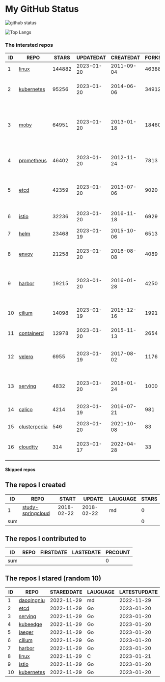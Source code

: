 # My GitHub Status

<img src="https://github-readme-stats-1.yihong0618.vercel.app/api?username=daoqingniu&show_icons=true&&&hide_title=true&count_private=true" alt="github status" />

![Top Langs](https://github-readme-stats-1.yihong0618.vercel.app/api/top-langs/?username=daoqingniu&layout=compact)

<!--START_SECTION:github_repos-->
### The intersted repos
| ID |                              REPO                               | STARS  | UPDATEDAT  | CREATEDAT  | FORKSCOUNT |                                              DESCRIPTIONS                                              |
|----|-----------------------------------------------------------------|--------|------------|------------|------------|--------------------------------------------------------------------------------------------------------|
|  1 | [linux](https://github.com/torvalds/linux)                      | 144882 | 2023-01-20 | 2011-09-04 |      46388 | Linux kernel source tree                                                                               |
|  2 | [kubernetes](https://github.com/kubernetes/kubernetes)          |  95256 | 2023-01-20 | 2014-06-06 |      34912 | Production-Grade Container Scheduling and Management                                                   |
|  3 | [moby](https://github.com/moby/moby)                            |  64951 | 2023-01-20 | 2013-01-18 |      18460 | Moby Project - a collaborative project for the container ecosystem to assemble container-based systems |
|  4 | [prometheus](https://github.com/prometheus/prometheus)          |  46402 | 2023-01-20 | 2012-11-24 |       7813 | The Prometheus monitoring system and time series database.                                             |
|  5 | [etcd](https://github.com/etcd-io/etcd)                         |  42359 | 2023-01-20 | 2013-07-06 |       9020 | Distributed reliable key-value store for the most critical data of a distributed system                |
|  6 | [istio](https://github.com/istio/istio)                         |  32236 | 2023-01-20 | 2016-11-18 |       6929 | Connect, secure, control, and observe services.                                                        |
|  7 | [helm](https://github.com/helm/helm)                            |  23468 | 2023-01-19 | 2015-10-06 |       6513 | The Kubernetes Package Manager                                                                         |
|  8 | [envoy](https://github.com/envoyproxy/envoy)                    |  21258 | 2023-01-20 | 2016-08-08 |       4089 | Cloud-native high-performance edge/middle/service proxy                                                |
|  9 | [harbor](https://github.com/goharbor/harbor)                    |  19215 | 2023-01-20 | 2016-01-28 |       4250 | An open source trusted cloud native registry project that stores, signs, and scans content.            |
| 10 | [cilium](https://github.com/cilium/cilium)                      |  14098 | 2023-01-19 | 2015-12-16 |       1991 | eBPF-based Networking, Security, and Observability                                                     |
| 11 | [containerd](https://github.com/containerd/containerd)          |  12978 | 2023-01-20 | 2015-11-13 |       2654 | An open and reliable container runtime                                                                 |
| 12 | [velero](https://github.com/vmware-tanzu/velero)                |   6955 | 2023-01-19 | 2017-08-02 |       1176 | Backup and migrate Kubernetes applications and their persistent volumes                                |
| 13 | [serving](https://github.com/knative/serving)                   |   4832 | 2023-01-20 | 2018-01-24 |       1000 | Kubernetes-based, scale-to-zero, request-driven compute                                                |
| 14 | [calico](https://github.com/projectcalico/calico)               |   4214 | 2023-01-19 | 2016-07-21 |        981 | Cloud native networking and network security                                                           |
| 15 | [clusterpedia](https://github.com/clusterpedia-io/clusterpedia) |    546 | 2023-01-20 | 2021-10-08 |         83 | The Encyclopedia of Kubernetes clusters                                                                |
| 16 | [cloudtty](https://github.com/cloudtty/cloudtty)                |    314 | 2023-01-17 | 2022-04-28 |         33 | A Friendly Kubernetes CloudShell (Web Terminal) !                                                      |



#### Skipped repos
<!--END_SECTION:github_repos-->

<!--START_SECTION:my_github-->
## The repos I created
| ID  |                                 REPO                                 |   START    |   UPDATE   | LAUGUAGE | STARS |
|-----|----------------------------------------------------------------------|------------|------------|----------|-------|
|   1 | [study-springcloud](https://github.com/daoqingniu/study-springcloud) | 2018-02-22 | 2018-02-22 | md       |     0 |
| sum |                                                                      |            |            |          |     0 |

## The repos I contributed to
| ID  | REPO | FIRSTDATE | LASTEDATE | PRCOUNT |
|-----|------|-----------|-----------|---------|
| sum |      |           |           |       0 |

## The repos I stared (random 10)
| ID |                          REPO                          | STAREDDATE | LAUGUAGE | LATESTUPDATE |
|----|--------------------------------------------------------|------------|----------|--------------|
|  1 | [daoqingniu](https://github.com/daoqingniu/daoqingniu) | 2022-11-29 | md       | 2022-11-29   |
|  2 | [etcd](https://github.com/etcd-io/etcd)                | 2022-11-29 | Go       | 2023-01-20   |
|  3 | [serving](https://github.com/knative/serving)          | 2022-11-29 | Go       | 2023-01-20   |
|  4 | [kubeedge](https://github.com/kubeedge/kubeedge)       | 2022-11-29 | Go       | 2023-01-20   |
|  5 | [jaeger](https://github.com/jaegertracing/jaeger)      | 2022-11-29 | Go       | 2023-01-20   |
|  6 | [cilium](https://github.com/cilium/cilium)             | 2022-11-29 | Go       | 2023-01-20   |
|  7 | [harbor](https://github.com/goharbor/harbor)           | 2022-11-29 | Go       | 2023-01-20   |
|  8 | [linux](https://github.com/torvalds/linux)             | 2022-11-29 | C        | 2023-01-21   |
|  9 | [istio](https://github.com/istio/istio)                | 2022-11-29 | Go       | 2023-01-20   |
| 10 | [kubernetes](https://github.com/kubernetes/kubernetes) | 2022-11-29 | Go       | 2023-01-20   |

<!--END_SECTION:my_github-->
